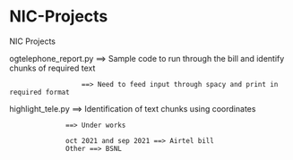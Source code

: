 # NIC-Projects
NIC Projects


ogtelephone_report.py ==> Sample code to run through the bill and identify chunks of required text
                      
                      ==> Need to feed input through spacy and print in required format
                      
                      
highlight_tele.py ==> Identification of text chunks using coordinates

                  ==> Under works
                  
                  oct 2021 and sep 2021 ==> Airtel bill
                  Other ==> BSNL

